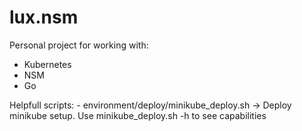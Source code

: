 # lux.nsm

Personal project for working with:
  - Kubernetes
  - NSM
  - Go
  
  
  Helpfull scripts:
    - environment/deploy/minikube_deploy.sh -> Deploy minikube setup. Use minikube_deploy.sh -h to see capabilities
